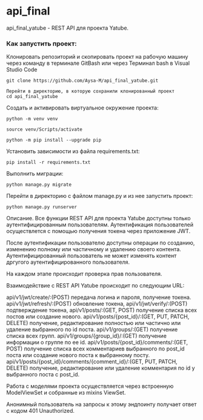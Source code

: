 # api_final
api_final_yatube - REST API для проекта Yatube.
### Как запустить проект:

Клонировать репозиторий и скопировать проект на рабочую машину через команду в терминале
GitBash или через Терминал bash в Visual Studio Code

```
git clone https://github.com/Aysa-M/api_final_yatube.git
```

```
Перейти в директорию, в которую сохранили клонированный проект 
cd api_final_yatube
```

Cоздать и активировать виртуальное окружение проекта:

```
python -m venv venv
```

```
source venv/Scripts/activate
```

```
python -m pip install --upgrade pip
```

Установить зависимости из файла requirements.txt:

```
pip install -r requirements.txt
```

Выполнить миграции:

```
python manage.py migrate
```

Перейти в директорию с файлом manage.py и из нее запустить проект:

```
python manage.py runserver
```

Описание.
Все функции REST API для проекта Yatube доступны только аутентифицированным пользователям.
Аутентификация пользователей осуществлется с помощью получения токена через приложение JWT.

После аутентификации пользователю доступны операции по созданию, изменению полному или частичному и удалению своего контента. Аутентифицированный пользователь не может изменять контент дргугого аутентифицированного пользователя.

На каждом этапе происходит проверка прав пользователя.

Взаимодействие с REST API Yatube происходит по следующим URL:

api/v1/jwt/create/:(POST) передача логина и пароля, получение токена.
api/v1/jwt/refresh/:(POST) обновление токена,
api/v1/jwt/verify/:(POST) подтверждение токена,
api/v1/posts/:(GET, POST) получение списка всех постов или создание нового.
api/v1/posts/{post_id}/:(GET, PUT, PATCH, DELETE) получение, редактирование полностью или частично или удаление выбранного по id поста.
api/v1/groups/:(GET) получение списка всех групп.
api/v1/groups/{group_id}/:(GET) получение информации о группе по ее id.
api/v1/posts/{post_id}/comments/:(GET, POST) получение списка всех комментариев выбранного по post_id поста или создание нового поста к выбранному посту.
api/v1/posts/{post_id}/comments/{comment_id}/:(GET, PUT, PATCH, DELETE) получение, редактирование или удаление комментария по id у выбранного поста с post_id.

Работа с моделями проекта осуществляется через встроенную ModelViewSet и собранные из mixins ViewSet.

Анонимный пользователь на запросы к этому эндпоинту получает ответ с кодом 401 Unauthorized.